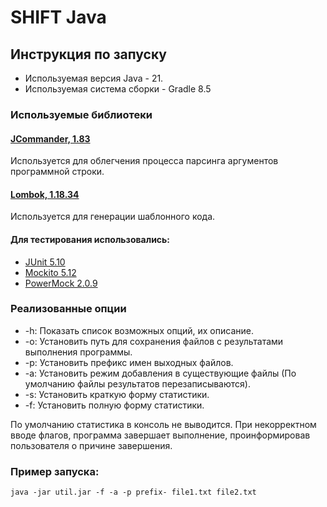 # SHIFT Java
## Инструкция по запуску

- Используемая версия Java - 21.
- Используемая система сборки - Gradle 8.5

### Используемые библиотеки

#### [JCommander, 1.83](https://mvnrepository.com/artifact/org.jcommander/jcommander/1.83)
Используется для облегчения процесса парсинга аргументов программной строки.

#### [Lombok, 1.18.34](https://mvnrepository.com/artifact/org.projectlombok/lombok/1.18.34)
Используется для генерации шаблонного кода.

#### Для тестирования использовались:

- [JUnit 5.10](https://mvnrepository.com/artifact/org.junit.jupiter/junit-jupiter-api/5.10.0)
- [Mockito 5.12](https://mvnrepository.com/artifact/org.mockito/mockito-core/5.12.0)
- [PowerMock 2.0.9](https://mvnrepository.com/artifact/org.powermock/powermock-module-junit4/2.0.9)


### Реализованные опции

- -h: Показать список возможных опций, их описание.
- -o: Установить путь для сохранения файлов с результатами выполнения программы.
- -p: Установить префикс имен выходных файлов.
- -a: Установить режим добавления в существующие файлы (По умолчанию файлы результатов перезаписываются).
- -s: Установить краткую форму статистики.
- -f: Установить полную форму статистики.

По умолчанию статистика в консоль не выводится. При некорректном вводе флагов, программа завершает выполнение, проинформировав пользователя о причине завершения.

### Пример запуска:
```shell
java -jar util.jar -f -a -p prefix- file1.txt file2.txt
```